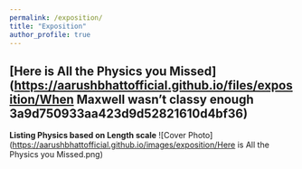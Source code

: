 ```yaml
---
permalink: /exposition/
title: "Exposition"
author_profile: true
---
```


## [Here is All the Physics you Missed](https://aarushbhattofficial.github.io/files/exposition/When Maxwell wasn’t classy enough 3a9d750933aa423d9d52821610d4bf36)
**Listing Physics based on Length scale**
![Cover Photo](https://aarushbhattofficial.github.io/images/exposition/Here is All the Physics you Missed.png)